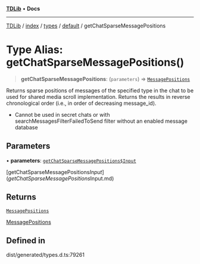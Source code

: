 [**TDLib**](../../../../../../README.md) • **Docs**

***

[TDLib](../../../../../../modules.md) / [index](../../../../../README.md) / [types](../../../README.md) / [default](../README.md) / getChatSparseMessagePositions

# Type Alias: getChatSparseMessagePositions()

> **getChatSparseMessagePositions**: (`parameters`) => [`MessagePositions`](MessagePositions-1.md)

Returns sparse positions of messages of the specified type in the chat to be used for shared media scroll implementation. Returns the results in reverse chronological order (i.e., in order of decreasing message_id).

- Cannot be used in secret chats or with searchMessagesFilterFailedToSend filter without an enabled message database

## Parameters

• **parameters**: [`getChatSparseMessagePositions$Input`](getChatSparseMessagePositions$Input.md)

[getChatSparseMessagePositions$Input](getChatSparseMessagePositions$Input.md)

## Returns

[`MessagePositions`](MessagePositions-1.md)

[MessagePositions](MessagePositions-1.md)

## Defined in

dist/generated/types.d.ts:79261
